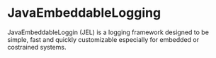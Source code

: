 # JavaEmbeddableLogging

JavaEmbeddableLoggin (JEL) is a logging framework designed to be simple, fast and quickly customizable especially for embedded or costrained systems.

